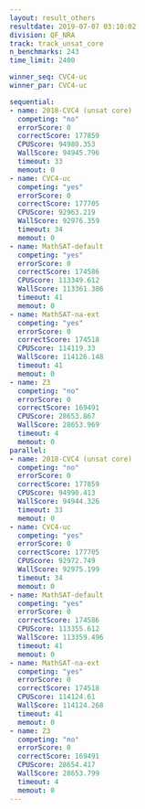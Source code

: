 ```yaml
---
layout: result_others
resultdate: 2019-07-07 03:10:02
division: QF_NRA
track: track_unsat_core
n_benchmarks: 243
time_limit: 2400

winner_seq: CVC4-uc
winner_par: CVC4-uc

sequential:
- name: 2018-CVC4 (unsat core)
  competing: "no"
  errorScore: 0
  correctScore: 177859
  CPUScore: 94980.353
  WallScore: 94945.796
  timeout: 33
  memout: 0
- name: CVC4-uc
  competing: "yes"
  errorScore: 0
  correctScore: 177705
  CPUScore: 92963.219
  WallScore: 92976.359
  timeout: 34
  memout: 0
- name: MathSAT-default
  competing: "yes"
  errorScore: 0
  correctScore: 174586
  CPUScore: 113349.612
  WallScore: 113361.386
  timeout: 41
  memout: 0
- name: MathSAT-na-ext
  competing: "yes"
  errorScore: 0
  correctScore: 174518
  CPUScore: 114119.33
  WallScore: 114126.148
  timeout: 41
  memout: 0
- name: Z3
  competing: "no"
  errorScore: 0
  correctScore: 169491
  CPUScore: 28653.867
  WallScore: 28653.969
  timeout: 4
  memout: 0
parallel:
- name: 2018-CVC4 (unsat core)
  competing: "no"
  errorScore: 0
  correctScore: 177859
  CPUScore: 94990.413
  WallScore: 94944.326
  timeout: 33
  memout: 0
- name: CVC4-uc
  competing: "yes"
  errorScore: 0
  correctScore: 177705
  CPUScore: 92972.749
  WallScore: 92975.199
  timeout: 34
  memout: 0
- name: MathSAT-default
  competing: "yes"
  errorScore: 0
  correctScore: 174586
  CPUScore: 113355.612
  WallScore: 113359.496
  timeout: 41
  memout: 0
- name: MathSAT-na-ext
  competing: "yes"
  errorScore: 0
  correctScore: 174518
  CPUScore: 114124.61
  WallScore: 114124.268
  timeout: 41
  memout: 0
- name: Z3
  competing: "no"
  errorScore: 0
  correctScore: 169491
  CPUScore: 28654.417
  WallScore: 28653.799
  timeout: 4
  memout: 0
---
```

